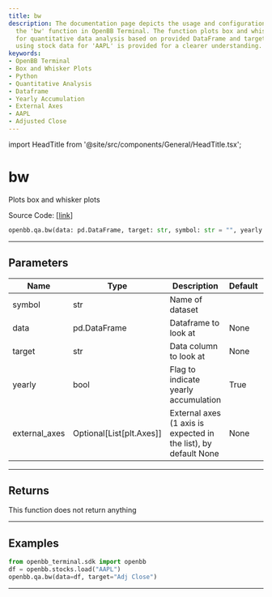 ```yaml
---
title: bw
description: The documentation page depicts the usage and configuration options for
  the 'bw' function in OpenBB Terminal. The function plots box and whisker graphs
  for quantitative data analysis based on provided DataFrame and target. An example
  using stock data for 'AAPL' is provided for a clearer understanding.
keywords:
- OpenBB Terminal
- Box and Whisker Plots
- Python
- Quantitative Analysis
- Dataframe
- Yearly Accumulation
- External Axes
- AAPL
- Adjusted Close
---
```


import HeadTitle from '@site/src/components/General/HeadTitle.tsx';

<HeadTitle title="bw - Qa - Reference | OpenBB SDK Docs" />

# bw

Plots box and whisker plots

Source Code: [[link](https://github.com/OpenBB-finance/OpenBBTerminal/tree/main/openbb_terminal/common/quantitative_analysis/qa_view.py#L270)]

```python
openbb.qa.bw(data: pd.DataFrame, target: str, symbol: str = "", yearly: bool = True, external_axes: Optional[List[matplotlib.axes._axes.Axes]] = None)
```

---

## Parameters

| Name | Type | Description | Default | Optional |
| ---- | ---- | ----------- | ------- | -------- |
| symbol | str | Name of dataset |  | True |
| data | pd.DataFrame | Dataframe to look at | None | False |
| target | str | Data column to look at | None | False |
| yearly | bool | Flag to indicate yearly accumulation | True | True |
| external_axes | Optional[List[plt.Axes]] | External axes (1 axis is expected in the list), by default None | None | True |


---

## Returns

This function does not return anything

---

## Examples

```python
from openbb_terminal.sdk import openbb
df = openbb.stocks.load("AAPL")
openbb.qa.bw(data=df, target="Adj Close")
```

---
